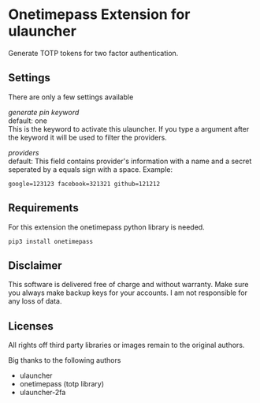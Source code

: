 # Onetimepass Extension for ulauncher

Generate TOTP tokens for two factor authentication.

## Settings
There are only a few settings available

*generate pin keyword*   
default: one   
This is the keyword to activate this ulauncher. If you type a argument after the keyword it will be used to filter the providers.

*providers*   
default:
This field contains provider's information with a name and a secret seperated by a equals sign with a space.
Example:
```
google=123123 facebook=321321 github=121212
```

## Requirements
For this extension the onetimepass python library is needed.
```
pip3 install onetimepass
```

## Disclaimer
This software is delivered free of charge and without warranty.
Make sure you always make backup keys for your accounts.
I am not responsible for any loss of data.

## Licenses
All rights off third party libraries or images remain to the original authors.

Big thanks to the following authors
* ulauncher
* onetimepass (totp library)
* ulauncher-2fa
